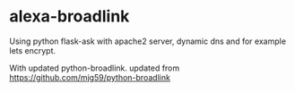 # alexa-broadlink

Using python flask-ask with apache2 server, dynamic dns and for example lets encrypt.

With updated python-broadlink. updated from https://github.com/mjg59/python-broadlink
